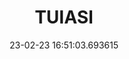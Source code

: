 ---
date: 23-02-23 16:51:03.693615
excerpt: UNIVERSITATEA TEHNICA GHEORGHE ASACHI DIN IASI
header:
  teaser: assets/images/logos/partners_logos/pngs/TUIASI_Logo.png
order: 16
sidebar:
- image: assets/images/logos/partners_logos/pngs/TUIASI_Logo.png
  image_alt: logo
  text: TBC
  title: Role
title: TUIASI
---